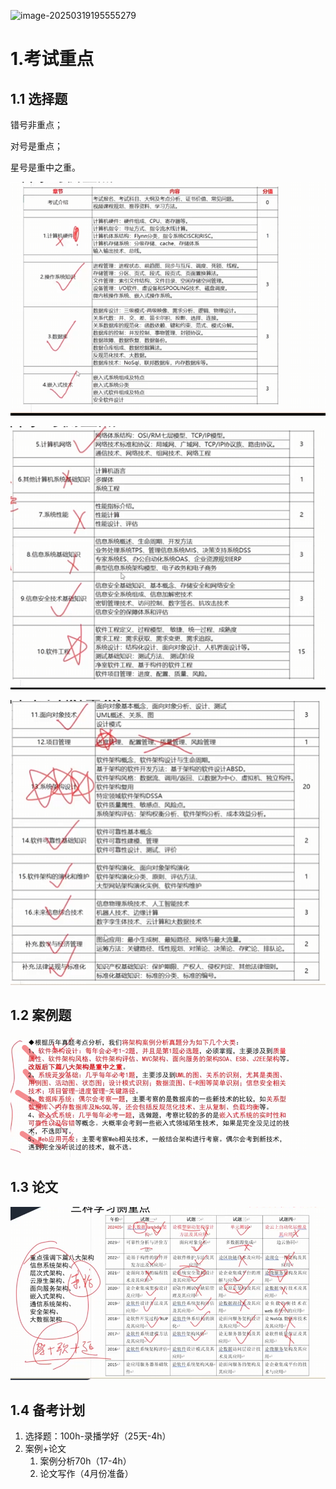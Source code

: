 ![image-20250319195555279](assets/image-20250319195555279.png)

# 1.考试重点

## 1.1 选择题

错号非重点；

对号是重点；

星号是重中之重。

![image-20250319195853584](../assets/image-20250319195853584.png)

![image-20250319195949540](../assets/image-20250319195949540-1742385617382-1.png)

![image-20250319200024954](../assets/image-20250319200024954.png)

## 1.2 案例题

![image-20250319200117828](../assets/image-20250319200117828.png)

## 1.3 论文

![image-20250319200446213](../assets/image-20250319200446213.png)

## 1.4 备考计划

1. 选择题：100h-录播学好（25天-4h）
2. 案例+论文
   1. 案例分析70h（17-4h）
   2. 论文写作（4月份准备）